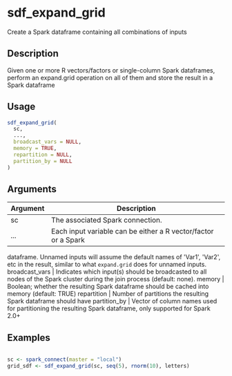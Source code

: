 # sdf_expand_grid


Create a Spark dataframe containing all combinations of inputs




## Description

Given one or more R vectors/factors or single-column Spark dataframes,
perform an expand.grid operation on all of them and store the result in
a Spark dataframe





## Usage
```r
sdf_expand_grid(
  sc,
  ...,
  broadcast_vars = NULL,
  memory = TRUE,
  repartition = NULL,
  partition_by = NULL
)
```




## Arguments


Argument      |Description
------------- |----------------
sc | The associated Spark connection.
... | Each input variable can be either a R vector/factor or a Spark
dataframe. Unnamed inputs will assume the default names of 'Var1', 'Var2',
etc in the result, similar to what `expand.grid` does for unnamed inputs.
broadcast_vars | Indicates which input(s) should be broadcasted to all
nodes of the Spark cluster during the join process (default: none).
memory | Boolean; whether the resulting Spark dataframe should be
cached into memory (default: TRUE)
repartition | Number of partitions the resulting Spark dataframe should
have
partition_by | Vector of column names used for partitioning the
resulting Spark dataframe, only supported for Spark 2.0+






## Examples


```r

sc <- spark_connect(master = "local")
grid_sdf <- sdf_expand_grid(sc, seq(5), rnorm(10), letters)

```





